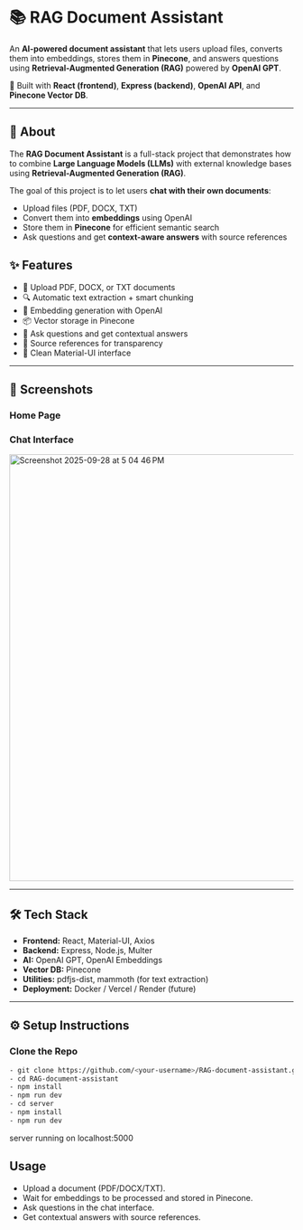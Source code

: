 # 📚 RAG Document Assistant

An **AI-powered document assistant** that lets users upload files, converts them into embeddings, stores them in **Pinecone**, and answers questions using **Retrieval-Augmented Generation (RAG)** powered by **OpenAI GPT**.  

🚀 Built with **React (frontend)**, **Express (backend)**, **OpenAI API**, and **Pinecone Vector DB**.

---
## 📖 About

The **RAG Document Assistant** is a full-stack project that demonstrates how to combine **Large Language Models (LLMs)** with external knowledge bases using **Retrieval-Augmented Generation (RAG)**.  

The goal of this project is to let users **chat with their own documents**:  
- Upload files (PDF, DOCX, TXT)  
- Convert them into **embeddings** using OpenAI  
- Store them in **Pinecone** for efficient semantic search  
- Ask questions and get **context-aware answers** with source references 

## ✨ Features
- 📂 Upload PDF, DOCX, or TXT documents
- 🔍 Automatic text extraction + smart chunking
- 🧠 Embedding generation with OpenAI
- 📦 Vector storage in Pinecone
- 💬 Ask questions and get contextual answers
- 📑 Source references for transparency
- 🎨 Clean Material-UI interface

---

## 📸 Screenshots

### Home Page

### Chat Interface
<img width="1478" height="755" alt="Screenshot 2025-09-28 at 5 04 46 PM" src="https://github.com/user-attachments/assets/14b9d9cc-c9af-464e-a39c-636f7bf491a8" />

---

## 🛠️ Tech Stack
- **Frontend:** React, Material-UI, Axios
- **Backend:** Express, Node.js, Multer
- **AI:** OpenAI GPT, OpenAI Embeddings
- **Vector DB:** Pinecone
- **Utilities:** pdfjs-dist, mammoth (for text extraction)
- **Deployment:** Docker / Vercel / Render (future)

---

## ⚙️ Setup Instructions

### Clone the Repo
```bash
- git clone https://github.com/<your-username>/RAG-document-assistant.git
- cd RAG-document-assistant
- npm install
- npm run dev
- cd server
- npm install
- npm run dev
```

server running on localhost:5000

## Usage
 - Upload a document (PDF/DOCX/TXT).
 - Wait for embeddings to be processed and stored in Pinecone.
 - Ask questions in the chat interface.
 - Get contextual answers with source references.
 

